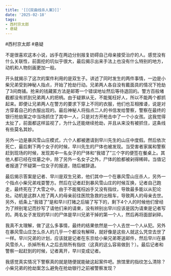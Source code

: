 ```yaml
---
title: '[[《双曲线杀人案》]]'
date: '2025-02-18'
tags:
- 西村京太郎
- 悬疑
---
```

#西村京太郎 #悬疑 

不是很喜欢这本小说，凶手在两边分别报复妨碍自己母亲接受治疗的人。感觉没有什么关联性，前面挖的坑似乎很大，最后揭示出来手法上也没有什么特别的地方，动机和人物刻画更加一般。

开头就揭示了这次的案件利用的是双生子。讲述了同时发生的两件事情，一边是小柴兄弟受到神秘人指点，开始了抢劫行动。兄弟两人各自没有戴面具的情况下抢劫了3间商铺。抢来的钱藏匿方法是邮寄一个错误地址然后等待退回的。警方百般堵截都没有抓到兄弟两人的把柄。由于疑罪从无，不能冤枉好人，所以不能两个都抓起来。即便让兄弟两人在警方的要求下穿上不同的衣服，他们也互相推诿，说是对方穿着自己的衣服出现的。最后神秘人将指点二人的书信发给警察，警察在最终的银行抢劫案之中当场抓住了其中一人，只是对方开枪击中了一个小女孩。这我觉得太扯了，前面都这样监视了，为什么还能继续抢劫，并且从来没有被抓住，这条线有些莫名其妙。

另外一边是暴风雪山庄模式，六个人都被邀请到早川先生的山庄中度假。然后依次死亡，最后剩下两个女子的时候，早川先生的尸体也被发现。当受害者家属和警察赶到现场的时候，发现其中一名女子的尸体和“我错了”三个字的便签在餐桌上。其他人都已经在坟墓之中，除了另外一名女子之外，尸体的脸都被剁得稀碎。当值记者报道了怀疑第一位女子的报道，随后被辞退。

最后揭示答案是记者、早川是双生兄弟，他们其中一个在暴风雪山庄杀人，另外一个指点小柴兄弟戏耍警方。然后在记者赶到暴风雪山庄的时候互换，记者自己跑走，最终死在了大雪之中。由于不能冤枉凶手又没有指纹，导致最多能以从犯论处。动机是这群人抢了两人的母亲前往医院急救的出租车，导致两人的母亲去世。另外，纸条上“我错了”是和早川打赌之后输了写下的，剩下4个人的时候他们曾经为了辨别笔记而抄写了请他们来的请柬，没有辨别出早川应该是因为请柬是记者写的。两名女子发现的早川的尸体是早川兄弟干掉的第一个人，然后再将面部剁碎。

我真不太理解，做了这么多事情，最终的结果依然是一个人去世一个人从犯。另外在暴风雪山庄怎么杀人的几乎一个都没有解释，就好像是这些人就这么凭空去世了一样。早川兄弟的计划，应该就是记者在东京给小柴兄弟寄送邮件，然后早川在暴风雪杀人，杀掉所有人之后去除所有指纹（这真的这么容易做到？）。最后记者和警察一起赶到的时候，记者离开，早川变成记者。

我感觉真实情况下警察真的就是随便就能破这起案件吧。旅馆里的指纹怎么清除？小柴兄弟的抢劫案怎么避免在抢劫银行之前被警察发现？
